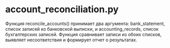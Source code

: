 # account_reconciliation.py

Функция reconcile_accounts() принимает два аргумента: bank_statement, список записей из банковской выписки, и accounting_records, список бухгалтерских записей. Функция сравнивает записи из обоих списков, выявляет несоответствия и формирует отчет о результатах.
